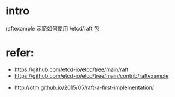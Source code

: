 # intro
raftexample 示範如何使用 /etcd/raft 包


# refer:
- https://github.com/etcd-io/etcd/tree/main/raft
- https://github.com/etcd-io/etcd/tree/main/contrib/raftexample
<!-- 簡意實作 -->
- http://otm.github.io/2015/05/raft-a-first-implementation/